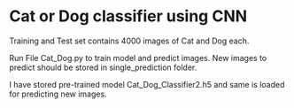# Cat or Dog classifier using CNN

Training and Test set contains 4000 images of Cat and Dog each.

Run File Cat_Dog.py to train model and predict images.
New images to predict should be stored in single_prediction folder.

I have stored pre-trained model Cat_Dog_Classifier2.h5 and same is loaded for predicting new images.
